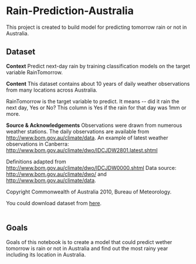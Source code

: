 # Rain-Prediction-Australia

This project is created to build model for predicting tomorrow rain or not in Australia.


## Dataset
<b>Context</b>
Predict next-day rain by training classification models on the target variable RainTomorrow.

<b>Content</b>
This dataset contains about 10 years of daily weather observations from many locations across Australia.

RainTomorrow is the target variable to predict. It means -- did it rain the next day, Yes or No? This column is Yes if the rain for that day was 1mm or more.

<b>Source & Acknowledgements</b>
Observations were drawn from numerous weather stations. The daily observations are available from http://www.bom.gov.au/climate/data.
An example of latest weather observations in Canberra: http://www.bom.gov.au/climate/dwo/IDCJDW2801.latest.shtml

Definitions adapted from http://www.bom.gov.au/climate/dwo/IDCJDW0000.shtml
Data source: http://www.bom.gov.au/climate/dwo/ and http://www.bom.gov.au/climate/data.

Copyright Commonwealth of Australia 2010, Bureau of Meteorology.

You could download dataset from [here](https://www.kaggle.com/jsphyg/weather-dataset-rattle-package).<br>
<br>


## Goals

Goals of this notebook is to create a model that could predict wether tomorrow is rain or not in Australia and find out the most rainy year including its location in Australia.